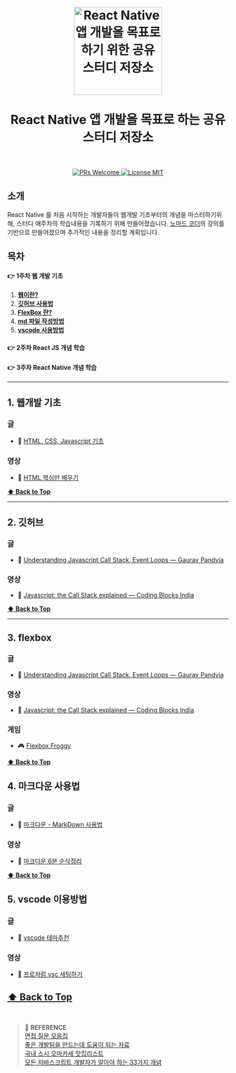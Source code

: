 ﻿<h1 align="center">
<br>
  <a href="https://github.com/aza1200/react-native-study"><img src="https://reactnative.dev/img/header_logo.svg" alt="React Native 앱 개발을 목표로 하기 위한 공유 스터디 저장소" width=200"></a>
  <br>
    <br>
  React Native 앱 개발을 목표로 하는 공유 스터디 저장소
  <br><br>
</h1>

<p align="center">
  <a href="http://makeapullrequest.com">
    <img src="https://img.shields.io/badge/PRs-welcome-brightgreen.svg?style=flat-square" alt="PRs Welcome">
  </a>
  <a href="https://opensource.org/licenses/MIT">
    <img src="https://img.shields.io/badge/license-MIT-blue.svg?style=flat-square" alt="License MIT">
  </a>
</p>

## 소개

React Native 를 처음 시작하는 개발자들이 웹개발 기초부터의 개념을 마스터하기위해, 스터디 매주차의 학습내용을 기록하기 위해 만들어졌습니다. [노마드 코더](https://nomadcoders.co/)의 강의를 기반으로 만들어졌으며 추가적인 내용을 정리할 계획입니다.   


## 목차

#### 👉 1주차 웹 개발 기초 
1. **[웹이란?](#1-웹개발-기초)**
2. **[깃허브 사용법](#2-깃허브)**    
3. **[FlexBox 란?](#3-flexbox)**
4. **[md 파일 작성방법](#4-마크다운-사용법)**    
5. **[vscode 사용방법](#5-vscode-이용방법)**
#### 👉 2주차 React JS 개념 학습
#### 👉 3주차 React Native 개념 학습
---

## 1. 웹개발 기초

### 글

- 📜 [HTML, CSS, Javascript 기초](https://parkjh7764.tistory.com/45)

### 영상

- 🎥 [HTML 핵심만 배우기](https://www.youtube.com/watch?v=rgI930gqdaY)  
    
**[⬆ Back to Top](#목차)**

---

    
## 2. 깃허브

### 글

- 📜 [Understanding Javascript Call Stack, Event Loops — Gaurav Pandvia](https://medium.com/@gaurav.pandvia/understanding-javascript-function-executions-tasks-event-loop-call-stack-more-part-1-5683dea1f5ec)

### 영상

- 🎥 [Javascript: the Call Stack explained — Coding Blocks India](https://www.youtube.com/watch?v=w6QGEiQceOM)  
    
**[⬆ Back to Top](#목차)**

---


## 3. flexbox

### 글

- 📜 [Understanding Javascript Call Stack, Event Loops — Gaurav Pandvia](https://medium.com/@gaurav.pandvia/understanding-javascript-function-executions-tasks-event-loop-call-stack-more-part-1-5683dea1f5ec)

### 영상

- 🎥 [Javascript: the Call Stack explained — Coding Blocks India](https://www.youtube.com/watch?v=w6QGEiQceOM)  

### 게임

- 🎮 [Flexbox Froggy](https://flexboxfroggy.com/#ko)    
    
**[⬆ Back to Top](#목차)**

## 4. 마크다운 사용법

### 글

- 📜 [마크다운 - MarkDown 사용법](https://gist.github.com/ihoneymon/652be052a0727ad59601)

### 영상

- 🎥 [마크다운 6분 순삭정리](https://www.youtube.com/watch?v=kMEb_BzyUqk)  
    
**[⬆ Back to Top](#목차)**    

## 5. vscode 이용방법

### 글

- 📜 [vscode 테마추천](https://blog.fakecoding.com/archives/vscode-theme-recommand)

### 영상

- 🎥 [프로처럼 vsc 세팅하기](https://www.youtube.com/shorts/cdqULOmORVU)  
    
**[⬆ Back to Top](#목차)**        
---    


<br>

> :bookmark: **REFERENCE** <br>
[면접 질문 모음집](https://github.com/4z7l/tech_interview.zip)<br>
[좋은 개발팀을 만드는데 도움이 되는 자료](https://github.com/leehosung/awesome-devteam)<br>
[국내 스시 오마카세 맛집리스트](https://github.com/738/awesome-sushi)<br>
[모든 자바스크립트 개발자가 알아야 하는 33가지 개념](https://github.com/yjs03057/33-js-concepts)<br>

